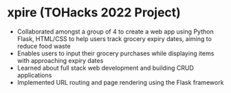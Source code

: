 # xpire (TOHacks 2022 Project)
- Collaborated amongst a group of 4 to create a web app using Python Flask, HTML/CSS to help users track grocery expiry dates, aiming to reduce food waste
- Enables users to input their grocery purchases while displaying items with approaching expiry dates
- Learned about full stack web development and building CRUD applications
- Implemented URL routing and page rendering using the Flask framework
